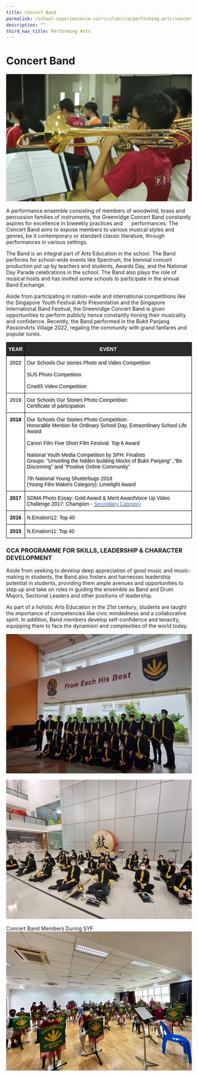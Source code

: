 ```yaml
---
title: Concert Band
permalink: /school-experience/co-curriculum/cca/performing-arts/concert-band/
description: ""
third_nav_title: Performing Arts
---
```

# **Concert Band**

![](/images/Band1.jpg)


A performance ensemble consisting of members of woodwind, brass and percussion families of instruments, the Greenridge Concert Band constantly aspires for excellence in biweekly practices and      performances. The Concert Band aims to expose members to various musical styles and genres, be it contemporary or standard classic literature, through performances in various settings.  
  

The Band is an integral part of Arts Education in the school. The Band performs for school-wide events like Spectrum, the biennial concert production put up by teachers and students, Awards Day, and the National Day Parade celebrations in the school. The Band also plays the role of musical hosts and has invited some schools to participate in the annual Band Exchange.

Aside from participating in nation-wide and international competitions like the Singapore Youth Festival Arts Presentation and the Singapore International Band Festival, the Greenridge Concert Band is given opportunities to perform publicly hence constantly honing their musicality and confidence. Recently, the Band performed in the Bukit Panjang PassionArts Village 2022, regaling the community with grand fanfares and popular tunes.

<table style="border-collapse:collapse;border-spacing:0" class="tg"><thead><tr><th style="background-color:#2A2A2A;border-color:#000000;border-style:solid;border-width:1px;color:#FFF;font-family:Arial, sans-serif;font-size:14px;font-weight:bold;overflow:hidden;padding:10px 5px;text-align:center;vertical-align:top;word-break:normal">YEAR</th><th style="background-color:#2A2A2A;border-color:#000000;border-style:solid;border-width:1px;color:#FFF;font-family:Arial, sans-serif;font-size:14px;font-weight:bold;overflow:hidden;padding:10px 5px;text-align:center;vertical-align:top;word-break:normal">EVENT</th></tr></thead><tbody><tr><td style="background-color:#FFF;border-color:black;border-style:solid;border-width:1px;color:#454545;font-family:Arial, sans-serif;font-size:14px;font-weight:bold;overflow:hidden;padding:10px 5px;text-align:center;vertical-align:top;word-break:normal">2022</td><td style="background-color:#FFF;border-color:black;border-style:solid;border-width:1px;color:#454545;font-family:Arial, sans-serif;font-size:14px;overflow:hidden;padding:10px 5px;text-align:left;vertical-align:top;word-break:normal"><span style="color:#000;background-color:transparent">Our Schools Our stories Photo and Video Competition</span><br><br><span style="color:#000;background-color:transparent">SUS Photo Competition</span><br><br><span style="color:#000;background-color:transparent">Cine65 Video Competition</span></td></tr><tr><td style="background-color:#FFF;border-color:black;border-style:solid;border-width:1px;color:#454545;font-family:Arial, sans-serif;font-size:14px;font-weight:bold;overflow:hidden;padding:10px 5px;text-align:center;vertical-align:top;word-break:normal">2019</td><td style="background-color:#FFF;border-color:black;border-style:solid;border-width:1px;color:#454545;font-family:Arial, sans-serif;font-size:14px;overflow:hidden;padding:10px 5px;text-align:left;vertical-align:top;word-break:normal"><span style="color:#000;background-color:transparent">Our Schools Our Stories Photo Competition:</span><br><span style="color:#000;background-color:transparent">Certificate of participation</span></td></tr><tr><td style="background-color:#FFF;border-color:black;border-style:solid;border-width:1px;color:#454545;font-family:Arial, sans-serif;font-size:14px;font-weight:bold;overflow:hidden;padding:10px 5px;text-align:center;vertical-align:top;word-break:normal"><span style="font-weight:700;color:#000;background-color:transparent">2018</span></td><td style="background-color:#FFF;border-color:black;border-style:solid;border-width:1px;color:#454545;font-family:Arial, sans-serif;font-size:14px;overflow:hidden;padding:10px 5px;text-align:left;vertical-align:top;word-break:normal"><span style="color:#000;background-color:transparent">Our Schools Our Stories Photo Competition:</span><br><span style="color:#000;background-color:transparent">Honorable Mention for Ordinary School Day, Extraordinary School Life Award</span><br><br><span style="color:#000;background-color:transparent">Canon Film Five Short Film Festival: Top 6 Award</span><br><br><span style="color:#000;background-color:transparent">National Youth Media Competition by SPH: Finalists</span><br><span style="color:#000;background-color:transparent">Groups: "Unveiling the hidden building blocks of Bukit Panjang" ,"Be Discerning" and "Positive Online Community"</span><br><br><span style="color:#000;background-color:transparent">7th National Young Shutterbugs 2018</span><br><span style="color:#000;background-color:transparent">(Young Film Makers Category): Limelight Award</span></td></tr><tr><td style="background-color:#FFF;border-color:black;border-style:solid;border-width:1px;color:#454545;font-family:Arial, sans-serif;font-size:14px;font-weight:bold;overflow:hidden;padding:10px 5px;text-align:center;vertical-align:top;word-break:normal"><span style="font-weight:700;color:#000;background-color:transparent">2017</span></td><td style="background-color:#FFF;border-color:black;border-style:solid;border-width:1px;color:#454545;font-family:Arial, sans-serif;font-size:14px;overflow:hidden;padding:10px 5px;text-align:left;vertical-align:top;word-break:normal"><span style="color:#000;background-color:transparent">SDMA Photo Essay: Gold Award &amp; Merit AwardVoice Up Video Challenge 2017: Champion - </span><a href="https://innovajc.moe.edu.sg/current-students/co-curriculum/digital-literacies-programme/youthchange-3-0/voice-up-challenge-2017/secondary-school-category"><span style="color:#2E75B5;background-color:transparent">Secondary Category</span></a></td></tr><tr><td style="background-color:#FFF;border-color:black;border-style:solid;border-width:1px;color:#454545;font-family:Arial, sans-serif;font-size:14px;font-weight:bold;overflow:hidden;padding:10px 5px;text-align:center;vertical-align:top;word-break:normal"><span style="font-weight:700;color:#000;background-color:transparent">2016</span></td><td style="background-color:#FFF;border-color:black;border-style:solid;border-width:1px;color:#454545;font-family:Arial, sans-serif;font-size:14px;overflow:hidden;padding:10px 5px;text-align:left;vertical-align:top;word-break:normal"><span style="color:#000;background-color:transparent">N.Emation12: Top 40</span></td></tr><tr><td style="background-color:#FFF;border-color:black;border-style:solid;border-width:1px;color:#454545;font-family:Arial, sans-serif;font-size:14px;font-weight:bold;overflow:hidden;padding:10px 5px;text-align:center;vertical-align:top;word-break:normal"><span style="font-weight:700;color:#000;background-color:transparent">2015</span></td><td style="background-color:#FFF;border-color:black;border-style:solid;border-width:1px;color:#454545;font-family:Arial, sans-serif;font-size:14px;overflow:hidden;padding:10px 5px;text-align:left;vertical-align:top;word-break:normal"><span style="color:#000;background-color:transparent">N.Emation11: Top 40</span></td></tr></tbody></table>


### CCA PROGRAMME FOR SKILLS, LEADERSHIP & CHARACTER DEVELOPMENT

Aside from seeking to develop deep appreciation of good music and music-making in students, the Band also fosters and harnesses leadership potential in students, providing them ample avenues and opportunities to step up and take on roles in guiding the ensemble as Band and Drum Majors, Sectional Leaders and other positions of leadership.

As part of a holistic Arts Education in the 21st century, students are taught the importance of competencies like civic mindedness and a collaborative spirit. In addition, Band members develop self-confidence and tenacity, equipping them to face the dynamism and complexities of the world today.

![](/images/Band2.jpg)

![](/images/Band3.jpg)

Concert Band Members During SYF
![](/images/Band4.png)
